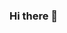 ### Hi there 👋

<!--
**firatdalkilic/firatdalkilic** is a ✨ _special_ ✨ repository because its `README.md` (this file) appears on your GitHub profile.

Here are some ideas to get you started:
👋 Hi, I’m @firatdalkilic
👀 I’m interested in Front-End Development
🌱 I’m currently learning JavaScript
📫 How to reach me firatdalkilic87@gmail.com

-->
